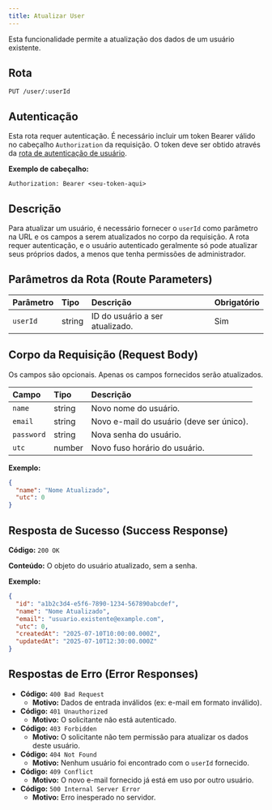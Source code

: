 ```yaml
---
title: Atualizar User
---
```


Esta funcionalidade permite a atualização dos dados de um usuário existente.

## Rota

`PUT /user/:userId`

## Autenticação

Esta rota requer autenticação. É necessário incluir um token Bearer válido no cabeçalho `Authorization` da requisição. O token deve ser obtido através da [rota de autenticação de usuário](/user/authuser/).

**Exemplo de cabeçalho:**

```
Authorization: Bearer <seu-token-aqui>
```

## Descrição

Para atualizar um usuário, é necessário fornecer o `userId` como parâmetro na URL e os campos a serem atualizados no corpo da requisição. A rota requer autenticação, e o usuário autenticado geralmente só pode atualizar seus próprios dados, a menos que tenha permissões de administrador.

## Parâmetros da Rota (Route Parameters)

| Parâmetro | Tipo   | Descrição                       | Obrigatório |
| :-------- | :----- | :------------------------------ | :---------- |
| `userId`  | string | ID do usuário a ser atualizado. | Sim         |

## Corpo da Requisição (Request Body)

Os campos são opcionais. Apenas os campos fornecidos serão atualizados.

| Campo      | Tipo   | Descrição                                |
| :--------- | :----- | :--------------------------------------- |
| `name`     | string | Novo nome do usuário.                    |
| `email`    | string | Novo e-mail do usuário (deve ser único). |
| `password` | string | Nova senha do usuário.                   |
| `utc`      | number | Novo fuso horário do usuário.            |

**Exemplo:**

```json
{
  "name": "Nome Atualizado",
  "utc": 0
}
```

## Resposta de Sucesso (Success Response)

**Código:** `200 OK`

**Conteúdo:** O objeto do usuário atualizado, sem a senha.

**Exemplo:**

```json
{
  "id": "a1b2c3d4-e5f6-7890-1234-567890abcdef",
  "name": "Nome Atualizado",
  "email": "usuario.existente@example.com",
  "utc": 0,
  "createdAt": "2025-07-10T10:00:00.000Z",
  "updatedAt": "2025-07-10T12:30:00.000Z"
}
```

## Respostas de Erro (Error Responses)

- **Código:** `400 Bad Request`
  - **Motivo:** Dados de entrada inválidos (ex: e-mail em formato inválido).
- **Código:** `401 Unauthorized`
  - **Motivo:** O solicitante não está autenticado.
- **Código:** `403 Forbidden`
  - **Motivo:** O solicitante não tem permissão para atualizar os dados deste usuário.
- **Código:** `404 Not Found`
  - **Motivo:** Nenhum usuário foi encontrado com o `userId` fornecido.
- **Código:** `409 Conflict`
  - **Motivo:** O novo e-mail fornecido já está em uso por outro usuário.
- **Código:** `500 Internal Server Error`
  - **Motivo:** Erro inesperado no servidor.
